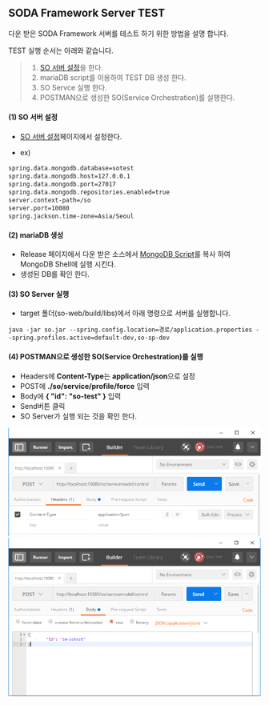 ## SODA Framework Server TEST

다운 받은 SODA Framework 서버를 테스트 하기 위한 방법을 설명 합니다.

TEST 실행 순서는 아래와 같습니다.

> 1. [SO 서버 설정](https://github.com/iotoasis/SO/blob/master/so-doc/configuration.md)을 한다.
> 2. mariaDB script를 이용하여 TEST DB 생성 한다.
> 3. SO Servce 실행 한다.
> 4. POSTMAN으로 생성한 SO(Service Orchestration)를 실행한다.



#### (1) SO 서버 설정
- [SO 서버 설정](https://github.com/iotoasis/SO/blob/master/so-doc/configuration.md)페이지에서 설정한다.

- ex)
~~~
spring.data.mongodb.database=sotest
spring.data.mongodb.host=127.0.0.1
spring.data.mongodb.port=27017
spring.data.mongodb.repositories.enabled=true
server.context-path=/so
server.port=10080
spring.jackson.time-zone=Asia/Seoul
~~~


#### (2) mariaDB 생성
- Release 페이지에서 다운 받은 소스에서 [MongoDB Script](https://github.com/iotoasis/SO/blob/master/so-doc/mongodb_script.txt)를 복사 하여 MongoDB Shell에 실행 시킨다.
- 생성된 DB를 확인 한다.


#### (3) SO Server 실행
- target 폴더(so-web/build/libs)에서 아래 명령으로 서버를 실행합니다.

 ```
java -jar so.jar --spring.config.location=경로/application.properties --spring.profiles.active=default-dev,so-sp-dev
 ```

#### (4) POSTMAN으로 생성한 SO(Service Orchestration)를 실행
- Headers에 **Content-Type**는 **application/json**으로 설정
- POST에 **./so/service/profile/force** 입력
- Body에 **{ "id": "so-test" }** 입력
- Send버튼 클릭
- SO Server가 실행 되는 것을 확인 한다.

![POSTMAN HEADERS](https://github.com/iotoasis/SO/blob/master/so-doc/img/postman1.png)
<br>
![POSTMAN BODY](https://github.com/iotoasis/SO/blob/master/so-doc/img/postman2.png)